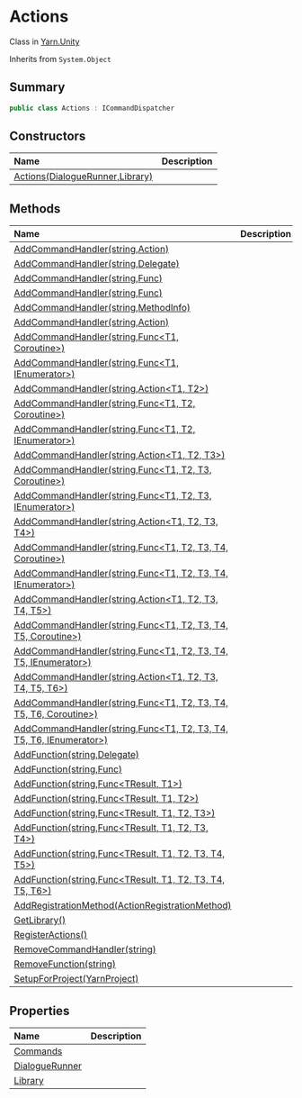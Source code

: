 # Actions

Class in [Yarn.Unity](/api/csharp/yarn.unity.md)

Inherits from `System.Object`

## Summary



```csharp
public class Actions : ICommandDispatcher
```

## Constructors

|Name|Description|
|:---|:---|
|[Actions(DialogueRunner,Library)](/api/csharp/yarn.unity.actions..ctor.md)||

## Methods

|Name|Description|
|:---|:---|
|[AddCommandHandler(string,Action)](/api/csharp/yarn.unity.actions.addcommandhandler-10.md)||
|[AddCommandHandler(string,Delegate)](/api/csharp/yarn.unity.actions.addcommandhandler-1.md)||
|[AddCommandHandler(string,Func<Coroutine>)](/api/csharp/yarn.unity.actions.addcommandhandler-3.md)||
|[AddCommandHandler(string,Func<IEnumerator>)](/api/csharp/yarn.unity.actions.addcommandhandler-17.md)||
|[AddCommandHandler(string,MethodInfo)](/api/csharp/yarn.unity.actions.addcommandhandler-2.md)||
|[AddCommandHandler(string,Action<T1>)](/api/csharp/yarn.unity.actions.addcommandhandler-11.md)||
|[AddCommandHandler(string,Func<T1, Coroutine>)](/api/csharp/yarn.unity.actions.addcommandhandler-4.md)||
|[AddCommandHandler(string,Func<T1, IEnumerator>)](/api/csharp/yarn.unity.actions.addcommandhandler-18.md)||
|[AddCommandHandler(string,Action<T1, T2>)](/api/csharp/yarn.unity.actions.addcommandhandler-12.md)||
|[AddCommandHandler(string,Func<T1, T2, Coroutine>)](/api/csharp/yarn.unity.actions.addcommandhandler-5.md)||
|[AddCommandHandler(string,Func<T1, T2, IEnumerator>)](/api/csharp/yarn.unity.actions.addcommandhandler-19.md)||
|[AddCommandHandler(string,Action<T1, T2, T3>)](/api/csharp/yarn.unity.actions.addcommandhandler-13.md)||
|[AddCommandHandler(string,Func<T1, T2, T3, Coroutine>)](/api/csharp/yarn.unity.actions.addcommandhandler-6.md)||
|[AddCommandHandler(string,Func<T1, T2, T3, IEnumerator>)](/api/csharp/yarn.unity.actions.addcommandhandler-20.md)||
|[AddCommandHandler(string,Action<T1, T2, T3, T4>)](/api/csharp/yarn.unity.actions.addcommandhandler-14.md)||
|[AddCommandHandler(string,Func<T1, T2, T3, T4, Coroutine>)](/api/csharp/yarn.unity.actions.addcommandhandler-7.md)||
|[AddCommandHandler(string,Func<T1, T2, T3, T4, IEnumerator>)](/api/csharp/yarn.unity.actions.addcommandhandler-21.md)||
|[AddCommandHandler(string,Action<T1, T2, T3, T4, T5>)](/api/csharp/yarn.unity.actions.addcommandhandler-15.md)||
|[AddCommandHandler(string,Func<T1, T2, T3, T4, T5, Coroutine>)](/api/csharp/yarn.unity.actions.addcommandhandler-8.md)||
|[AddCommandHandler(string,Func<T1, T2, T3, T4, T5, IEnumerator>)](/api/csharp/yarn.unity.actions.addcommandhandler-22.md)||
|[AddCommandHandler(string,Action<T1, T2, T3, T4, T5, T6>)](/api/csharp/yarn.unity.actions.addcommandhandler-16.md)||
|[AddCommandHandler(string,Func<T1, T2, T3, T4, T5, T6, Coroutine>)](/api/csharp/yarn.unity.actions.addcommandhandler-9.md)||
|[AddCommandHandler(string,Func<T1, T2, T3, T4, T5, T6, IEnumerator>)](/api/csharp/yarn.unity.actions.addcommandhandler-23.md)||
|[AddFunction(string,Delegate)](/api/csharp/yarn.unity.actions.addfunction-1.md)||
|[AddFunction(string,Func<TResult>)](/api/csharp/yarn.unity.actions.addfunction-2.md)||
|[AddFunction(string,Func<TResult, T1>)](/api/csharp/yarn.unity.actions.addfunction-3.md)||
|[AddFunction(string,Func<TResult, T1, T2>)](/api/csharp/yarn.unity.actions.addfunction-4.md)||
|[AddFunction(string,Func<TResult, T1, T2, T3>)](/api/csharp/yarn.unity.actions.addfunction-5.md)||
|[AddFunction(string,Func<TResult, T1, T2, T3, T4>)](/api/csharp/yarn.unity.actions.addfunction-6.md)||
|[AddFunction(string,Func<TResult, T1, T2, T3, T4, T5>)](/api/csharp/yarn.unity.actions.addfunction-7.md)||
|[AddFunction(string,Func<TResult, T1, T2, T3, T4, T5, T6>)](/api/csharp/yarn.unity.actions.addfunction-8.md)||
|[AddRegistrationMethod(ActionRegistrationMethod)](/api/csharp/yarn.unity.actions.addregistrationmethod.md)||
|[GetLibrary()](/api/csharp/yarn.unity.actions.getlibrary.md)||
|[RegisterActions()](/api/csharp/yarn.unity.actions.registeractions.md)||
|[RemoveCommandHandler(string)](/api/csharp/yarn.unity.actions.removecommandhandler.md)||
|[RemoveFunction(string)](/api/csharp/yarn.unity.actions.removefunction.md)||
|[SetupForProject(YarnProject)](/api/csharp/yarn.unity.actions.setupforproject.md)||

## Properties

|Name|Description|
|:---|:---|
|[Commands](/api/csharp/yarn.unity.actions.commands.md)||
|[DialogueRunner](/api/csharp/yarn.unity.actions.dialoguerunner.md)||
|[Library](/api/csharp/yarn.unity.actions.library.md)||

